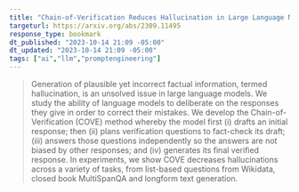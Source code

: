 ```yaml
---
title: "Chain-of-Verification Reduces Hallucination in Large Language Models"
targeturl: https://arxiv.org/abs/2309.11495 
response_type: bookmark
dt_published: "2023-10-14 21:09 -05:00"
dt_updated: "2023-10-14 21:09 -05:00"
tags: ["ai","llm","promptengineering"]
---
```


> Generation of plausible yet incorrect factual information, termed hallucination, is an unsolved issue in large language models. We study the ability of language models to deliberate on the responses they give in order to correct their mistakes. We develop the Chain-of-Verification (COVE) method whereby the model first (i) drafts an initial response; then (ii) plans verification questions to fact-check its draft; (iii) answers those questions independently so the answers are not biased by other responses; and (iv) generates its final verified response. In experiments, we show COVE decreases hallucinations across a variety of tasks, from list-based questions from Wikidata, closed book MultiSpanQA and longform text generation.